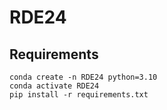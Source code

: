 # RDE24



## Requirements
```
conda create -n RDE24 python=3.10
conda activate RDE24
pip install -r requirements.txt
```
